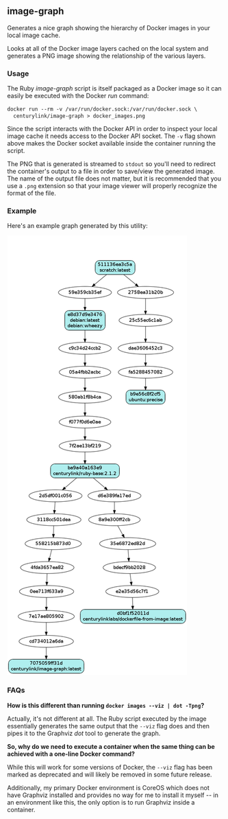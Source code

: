 ## image-graph
Generates a nice graph showing the hierarchy of Docker images in your local
image cache.

Looks at all of the Docker image layers cached on the local system and
generates a PNG image showing the relationship of the various layers.

### Usage

The Ruby *image-graph* script is itself packaged as a Docker image so it can
easily be executed with the Docker *run* command:

    docker run --rm -v /var/run/docker.sock:/var/run/docker.sock \
      centurylink/image-graph > docker_images.png

Since the script interacts with the Docker API in order to inspect your local
image cache it needs access to the Docker API socket. The `-v` flag shown above
makes the Docker socket available inside the container running the script.

The PNG that is generated is streamed to `stdout` so you'll need to redirect
the container's output to a file in order to save/view the generated image. The
name of the output file does not matter, but it is recommended that you use a
`.png` extension so that your image viewer will properly recognize the format of
the file.

### Example

Here's an example graph generated by this utility:

![Sample Image](https://github.com/CenturyLinkLabs/docker-image-graph/raw/master/sample.png)


### FAQs

**How is this different than running `docker images --viz | dot -Tpng`?**

Actually, it's not different at all. The Ruby script executed by the image
essentially generates the same output that the `--viz` flag does and then pipes
it to the Graphviz *dot* tool to generate the graph.

**So, why do we need to execute a container when the same thing can be
achieved with a one-line Docker command?**

While this will work for some versions of Docker, the `--viz` flag has been
marked as deprecated and will likely be removed in some future release.

Additionally, my primary Docker environment is CoreOS which does not have
Graphviz installed and provides no way for me to install it myself -- in
an environment like this, the only option is to run Graphviz inside a
container.
